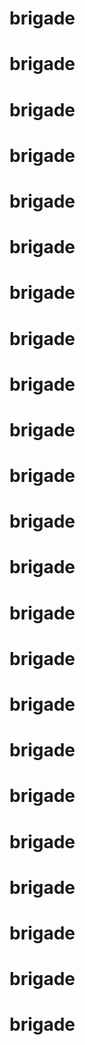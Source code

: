 # brigade
# brigade
# brigade
# brigade
# brigade
# brigade
# brigade
# brigade
# brigade
# brigade
# brigade
# brigade
# brigade
# brigade
# brigade
# brigade
# brigade
# brigade
# brigade
# brigade
# brigade
# brigade
# brigade
